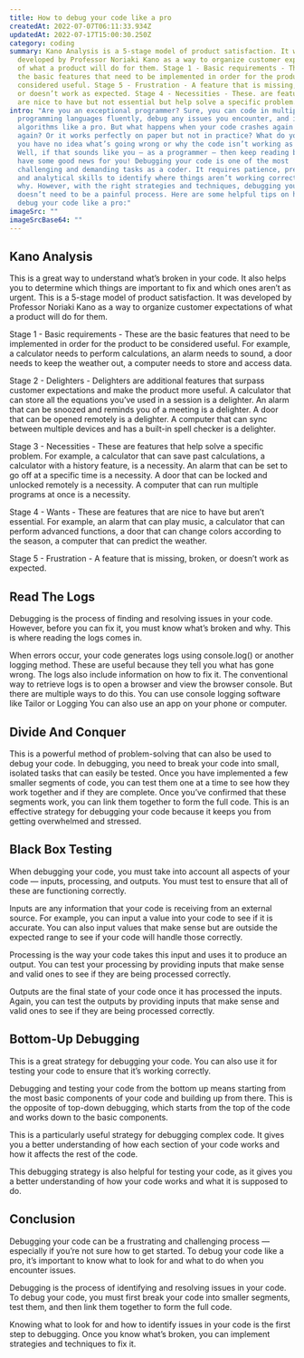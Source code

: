 ```yaml
---
title: How to debug your code like a pro
createdAt: 2022-07-07T06:11:33.934Z
updatedAt: 2022-07-17T15:00:30.250Z
category: coding
summary: Kano Analysis is a 5-stage model of product satisfaction. It was
  developed by Professor Noriaki Kano as a way to organize customer expectations
  of what a product will do for them. Stage 1 - Basic requirements - These are
  the basic features that need to be implemented in order for the product to be
  considered useful. Stage 5 - Frustration - A feature that is missing, broken,
  or doesn’t work as expected. Stage 4 - Necessities - These. are features that
  are nice to have but not essential but help solve a specific problem.
intro: "Are you an exceptional programmer? Sure, you can code in multiple
  programming languages fluently, debug any issues you encounter, and implement
  algorithms like a pro. But what happens when your code crashes again and
  again? Or it works perfectly on paper but not in practice? What do you do when
  you have no idea what’s going wrong or why the code isn’t working as intended?
  Well, if that sounds like you — as a programmer — then keep reading because we
  have some good news for you! Debugging your code is one of the most
  challenging and demanding tasks as a coder. It requires patience, precision,
  and analytical skills to identify where things aren’t working correctly and
  why. However, with the right strategies and techniques, debugging your code
  doesn’t need to be a painful process. Here are some helpful tips on how to
  debug your code like a pro:"
imageSrc: ""
imageSrcBase64: ""
---
```


## Kano Analysis

This is a great way to understand what’s broken in your code. It also helps you to determine which things are important to fix and which ones aren’t as urgent.
This is a 5-stage model of product satisfaction. It was developed by Professor Noriaki Kano as a way to organize customer expectations of what a product will do for them.

Stage 1 - Basic requirements - These are the basic features that need to be implemented in order for the product to be considered useful. For example, a calculator needs to perform calculations, an alarm needs to sound, a door needs to keep the weather out, a computer needs to store and access data.

Stage 2 - Delighters - Delighters are additional features that surpass customer expectations and make the product more useful. A calculator that can store all the equations you’ve used in a session is a delighter. An alarm that can be snoozed and reminds you of a meeting is a delighter. A door that can be opened remotely is a delighter. A computer that can sync between multiple devices and has a built-in spell checker is a delighter.

Stage 3 - Necessities - These are features that help solve a specific problem. For example, a calculator that can save past calculations, a calculator with a history feature, is a necessity. An alarm that can be set to go off at a specific time is a necessity. A door that can be locked and unlocked remotely is a necessity. A computer that can run multiple programs at once is a necessity.

Stage 4 - Wants - These are features that are nice to have but aren’t essential. For example, an alarm that can play music, a calculator that can perform advanced functions, a door that can change colors according to the season, a computer that can predict the weather.

Stage 5 - Frustration - A feature that is missing, broken, or doesn’t work as expected.

## Read The Logs

Debugging is the process of finding and resolving issues in your code. However, before you can fix it, you must know what’s broken and why. This is where reading the logs comes in.

When errors occur, your code generates logs using console.log() or another logging method. These are useful because they tell you what has gone wrong. The logs also include information on how to fix it.
The conventional way to retrieve logs is to open a browser and view the browser console. But there are multiple ways to do this. You can use console logging software like Tailor or Logging You can also use an app on your phone or computer.

## Divide And Conquer

This is a powerful method of problem-solving that can also be used to debug your code.
In debugging, you need to break your code into small, isolated tasks that can easily be tested. Once you have implemented a few smaller segments of code, you can test them one at a time to see how they work together and if they are complete.
Once you’ve confirmed that these segments work, you can link them together to form the full code. This is an effective strategy for debugging your code because it keeps you from getting overwhelmed and stressed.

## Black Box Testing

When debugging your code, you must take into account all aspects of your code — inputs, processing, and outputs. You must test to ensure that all of these are functioning correctly.

Inputs are any information that your code is receiving from an external source. For example, you can input a value into your code to see if it is accurate. You can also input values that make sense but are outside the expected range to see if your code will handle those correctly.

Processing is the way your code takes this input and uses it to produce an output. You can test your processing by providing inputs that make sense and valid ones to see if they are being processed correctly.

Outputs are the final state of your code once it has processed the inputs. Again, you can test the outputs by providing inputs that make sense and valid ones to see if they are being processed correctly.

## Bottom-Up Debugging

This is a great strategy for debugging your code. You can also use it for testing your code to ensure that it’s working correctly.

Debugging and testing your code from the bottom up means starting from the most basic components of your code and building up from there. This is the opposite of top-down debugging, which starts from the top of the code and works down to the basic components.

This is a particularly useful strategy for debugging complex code. It gives you a better understanding of how each section of your code works and how it affects the rest of the code.

This debugging strategy is also helpful for testing your code, as it gives you a better understanding of how your code works and what it is supposed to do.

## Conclusion

Debugging your code can be a frustrating and challenging process — especially if you’re not sure how to get started. To debug your code like a pro, it’s important to know what to look for and what to do when you encounter issues.

Debugging is the process of identifying and resolving issues in your code. To debug your code, you must first break your code into smaller segments, test them, and then link them together to form the full code.

Knowing what to look for and how to identify issues in your code is the first step to debugging. Once you know what’s broken, you can implement strategies and techniques to fix it.
